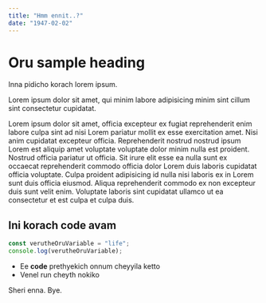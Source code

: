 ```yaml
---
title: "Hmm ennit..?"
date: "1947-02-02"
---
```


# Oru sample heading

Inna pidicho korach lorem ipsum.

Lorem ipsum dolor sit amet, qui minim labore adipisicing minim sint cillum sint consectetur cupidatat.

Lorem ipsum dolor sit amet, officia excepteur ex fugiat reprehenderit enim labore culpa sint ad nisi Lorem pariatur mollit ex esse exercitation amet. Nisi anim cupidatat excepteur officia. Reprehenderit nostrud nostrud ipsum Lorem est aliquip amet voluptate voluptate dolor minim nulla est proident. Nostrud officia pariatur ut officia. Sit irure elit esse ea nulla sunt ex occaecat reprehenderit commodo officia dolor Lorem duis laboris cupidatat officia voluptate. Culpa proident adipisicing id nulla nisi laboris ex in Lorem sunt duis officia eiusmod. Aliqua reprehenderit commodo ex non excepteur duis sunt velit enim. Voluptate laboris sint cupidatat ullamco ut ea consectetur et est culpa et culpa duis.

## Ini korach code avam
```js
const verutheOruVariable = "life";
console.log(verutheOruVariable);
```

- Ee **code** prethyekich onnum cheyyila ketto
- Venel run cheyth nokiko

Sheri enna. Bye.
